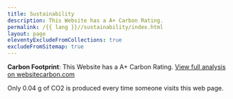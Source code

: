 ```yaml
---
title: Sustainability
description: This Website has a A+ Carbon Rating.
permalink: /{{ lang }}//sustainability/index.html
layout: page
eleventyExcludeFromCollections: true
excludeFromSitemap: true
---
```


**Carbon Footprint**: This Website has a A+ Carbon Rating. [View full analysis on websitecarbon.com](https://www.websitecarbon.com/website/lenesaile-com-en/)

Only 0.04 g of CO2 is produced every time someone visits this web page.
